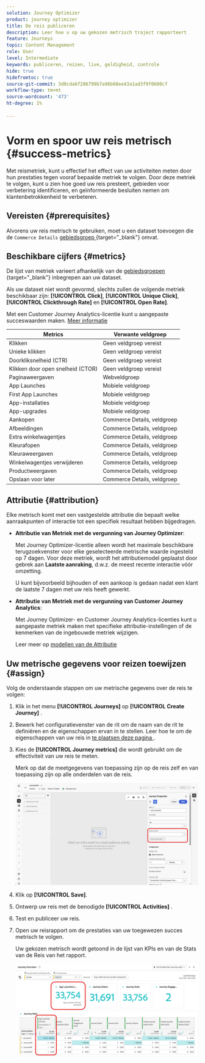 ```yaml
---
solution: Journey Optimizer
product: journey optimizer
title: De reis publiceren
description: Leer hoe u op uw gekozen metrisch traject rapporteert
feature: Journeys
topic: Content Management
role: User
level: Intermediate
keywords: publiceren, reizen, live, geldigheid, controle
hide: true
hidefromtoc: true
source-git-commit: 3d0cda6f206799b7a96b60ee43a1ad3f9f0600cf
workflow-type: tm+mt
source-wordcount: '473'
ht-degree: 1%

---
```


# Vorm en spoor uw reis metrisch {#success-metrics}

Met reismetriek, kunt u effectief het effect van uw activiteiten meten door hun prestaties tegen vooraf bepaalde metriek te volgen.
Door deze metriek te volgen, kunt u zien hoe goed uw reis presteert, gebieden voor verbetering identificeren, en geïnformeerde besluiten nemen om klantenbetrokkenheid te verbeteren.

## Vereisten {#prerequisites}

Alvorens uw reis metrisch te gebruiken, moet u een dataset toevoegen die de `Commerce Details` [ gebiedsgroep ](https://experienceleague.adobe.com/docs/experience-platform/xdm/tutorials/create-schema-ui.html#field-group) {target="_blank"} omvat.

## Beschikbare cijfers {#metrics}

De lijst van metriek varieert afhankelijk van de [ gebiedsgroepen ](https://experienceleague.adobe.com/docs/experience-platform/xdm/tutorials/create-schema-ui.html#field-group) {target="_blank"} inbegrepen aan uw dataset.

Als uw dataset niet wordt gevormd, slechts zullen de volgende metriek beschikbaar zijn: **[!UICONTROL Click]**, **[!UICONTROL Unique Click]**, **[!UICONTROL Clickthrough Rate]** en **[!UICONTROL Open Rate]**.

Met een Customer Journey Analytics-licentie kunt u aangepaste succeswaarden maken. [Meer informatie](https://experienceleague.adobe.com/en/docs/analytics-platform/using/cja-components/cja-calcmetrics/cm-workflow/participation-metric)


| Metrics | Verwante veldgroep |
|-|-|
| Klikken | Geen veldgroep vereist |
| Unieke klikken | Geen veldgroep vereist |
| Doorkliksnelheid (CTR) | Geen veldgroep vereist |
| Klikken door open snelheid (CTOR) | Geen veldgroep vereist |
| Paginaweergaven | Webveldgroep |
| App Launches | Mobiele veldgroep |
| First App Launches | Mobiele veldgroep |
| App-installaties | Mobiele veldgroep |
| App-upgrades | Mobiele veldgroep |
| Aankopen | Commerce Details, veldgroep |
| Afbeeldingen | Commerce Details, veldgroep |
| Extra winkelwagentjes | Commerce Details, veldgroep |
| Kleurafopen | Commerce Details, veldgroep |
| Kleuraweergaven | Commerce Details, veldgroep |
| Winkelwagentjes verwijderen | Commerce Details, veldgroep |
| Productweergaven | Commerce Details, veldgroep |
| Opslaan voor later | Commerce Details, veldgroep |

## Attributie {#attribution}

Elke metrisch komt met een vastgestelde attributie die bepaalt welke aanraakpunten of interactie tot een specifiek resultaat hebben bijgedragen.

* **Attributie van Metriek met de vergunning van Journey Optimizer**:

  Met Journey Optimizer-licentie alleen wordt het maximale beschikbare terugzoekvenster voor elke geselecteerde metrische waarde ingesteld op 7 dagen. Voor deze metriek, wordt het attributiemodel geplaatst door gebrek aan **Laatste aanraking**, d.w.z. de meest recente interactie vóór omzetting.

  U kunt bijvoorbeeld bijhouden of een aankoop is gedaan nadat een klant de laatste 7 dagen met uw reis heeft gewerkt.

* **Attributie van Metriek met de vergunning van Customer Journey Analytics**:

  Met Journey Optimizer- en Customer Journey Analytics-licenties kunt u aangepaste metriek maken met specifieke attributie-instellingen of de kenmerken van de ingebouwde metriek wijzigen.

  Leer meer op [ modellen van de Attributie ](https://experienceleague.adobe.com/en/docs/analytics-platform/using/cja-dataviews/component-settings/attribution#attribution-models)

## Uw metrische gegevens voor reizen toewijzen {#assign}

Volg de onderstaande stappen om uw metrische gegevens over de reis te volgen:

1. Klik in het menu **[!UICONTROL Journeys]** op **[!UICONTROL Create Journey]** .

1. Bewerk het configuratievenster van de rit om de naam van de rit te definiëren en de eigenschappen ervan in te stellen. Leer hoe te om de eigenschappen van uw reis in [ te plaatsen deze pagina ](../building-journeys/journey-properties.md).

1. Kies de **[!UICONTROL Journey metrics]** die wordt gebruikt om de effectiviteit van uw reis te meten.

   Merk op dat de meetgegevens van toepassing zijn op de reis zelf en van toepassing zijn op alle onderdelen van de reis.

   ![](assets/success_metric.png)

1. Klik op **[!UICONTROL Save]**.

1. Ontwerp uw reis met de benodigde **[!UICONTROL Activities]** .

1. Test en publiceer uw reis.

1. Open uw reisrapport om de prestaties van uw toegewezen succes metrisch te volgen.

   Uw gekozen metrisch wordt getoond in de lijst van KPIs en van de Stats van de Reis van het rapport.

   ![](assets/success_metric_2.png)
